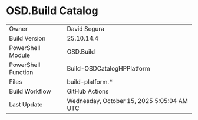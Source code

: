 ﻿# OSD.Build Catalog

| | |
|-|-|
| Owner | David Segura |
| Build Version | 25.10.14.4 |
| PowerShell Module | OSD.Build |
| PowerShell Function | Build-OSDCatalogHPPlatform |
| Files | build-platform.* |
| Build Workflow | GitHub Actions |
| Last Update | Wednesday, October 15, 2025 5:05:04 AM UTC |

